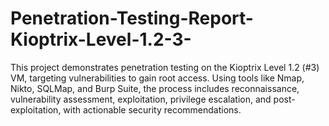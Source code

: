 # Penetration-Testing-Report-Kioptrix-Level-1.2-3-
This project demonstrates penetration testing on the Kioptrix Level 1.2 (#3) VM, targeting vulnerabilities to gain root access. Using tools like Nmap, Nikto, SQLMap, and Burp Suite, the process includes reconnaissance, vulnerability assessment, exploitation, privilege escalation, and post-exploitation, with actionable security recommendations.
